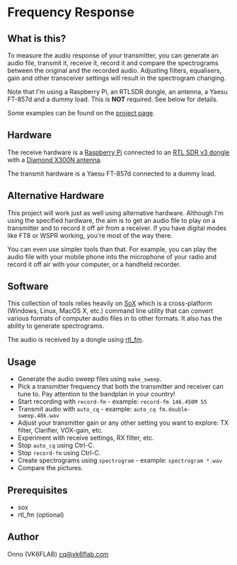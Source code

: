 # Frequency Response

## What is this?

To measure the audio response of your transmitter, you can generate an audio file, transmit it, receive it, record it and compare the spectrograms between the original and the recorded audio. Adjusting filters, equalisers, gain and other transceiver settings will result in the spectrogram changing.

Note that I'm using a Raspberry Pi, an RTLSDR dongle, an antenna, a Yaesu FT-857d and a dummy load. This is **NOT** required. See below for details.

Some examples can be found on the [project page](https://projects.vk6flab.com/projects/rtl-sdr-projects/frequency-response).

## Hardware

The receive hardware is a [Raspberry Pi](https://www.raspberrypi.org/) connected to an [RTL SDR v3 dongle](https://www.rtl-sdr.com/rtl-sdr-blog-v-3-dongles-user-guide/) with a [Diamond X300N antenna](https://www.diamondantenna.net/x300na.html).

The transmit hardware is a Yaesu FT-857d connected to a dummy load.

## Alternative Hardware

This project will work just as well using alternative hardware. Although I'm using the specified hardware, the aim is to get an audio file to play on a transmitter and to record it off air from a receiver. If you have digital modes like FT8 or WSPR working, you're most of the way there.

You can even use simpler tools than that. For example, you can play the audio file with your mobile phone into the microphone of your radio and record it off air with your computer, or a handheld recorder.

## Software

This collection of tools relies heavily on [SoX](http://sox.sourceforge.net/) which is a cross-platform (Windows, Linux, MacOS X, etc.) command line utility that can convert various formats of computer audio files in to other formats. It also has the ability to generate spectrograms.

The audio is received by a dongle using [rtl_fm](http://kmkeen.com/rtl-demod-guide/).

## Usage

- Generate the audio sweep files using `make_sweep`.
- Pick a transmitter frequency that both the transmitter and receiver can tune to. Pay attention to the bandplan in your country!
- Start recording with `record-fm` - example: `record-fm 146.450M 55`
- Transmit audio with `auto_cq` - example: `auto_cq fm.double-sweep.48k.wav`
- Adjust your transmitter gain or any other setting you want to explore: TX filter, Clarifier, VOX-gain, etc.
- Experiment with receive settings, RX filter, etc.
- Stop `auto_cq` using Ctrl-C.
- Stop `record-fm` using Ctrl-C.
- Create spectrograms using `spectrogram` - example: `spectrogram *.wav`
- Compare the pictures.

## Prerequisites

- sox
- rtl_fm (optional)

## Author

Onno (VK6FLAB) [cq@vk6flab.com](mailto:cq@vk6flab.com)
